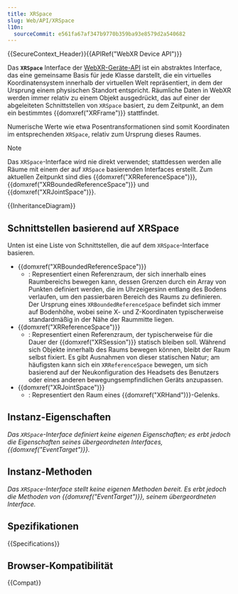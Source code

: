 ```yaml
---
title: XRSpace
slug: Web/API/XRSpace
l10n:
  sourceCommit: e561fa67af347b9770b359ba93e8579d2a540682
---
```


{{SecureContext_Header}}{{APIRef("WebXR Device API")}}

Das **`XRSpace`** Interface der [WebXR-Geräte-API](/de/docs/Web/API/WebXR_Device_API) ist ein abstraktes Interface, das eine gemeinsame Basis für jede Klasse darstellt, die ein virtuelles Koordinatensystem innerhalb der virtuellen Welt repräsentiert, in dem der Ursprung einem physischen Standort entspricht. Räumliche Daten in WebXR werden immer relativ zu einem Objekt ausgedrückt, das auf einer der abgeleiteten Schnittstellen von `XRSpace` basiert, zu dem Zeitpunkt, an dem ein bestimmtes {{domxref("XRFrame")}} stattfindet.

Numerische Werte wie etwa Posentransformationen sind somit Koordinaten im entsprechenden `XRSpace`, relativ zum Ursprung dieses Raumes.

> [!NOTE]
> Das `XRSpace`-Interface wird nie direkt verwendet; stattdessen werden alle Räume mit einem der auf `XRSpace` basierenden Interfaces erstellt. Zum aktuellen Zeitpunkt sind dies {{domxref("XRReferenceSpace")}}, {{domxref("XRBoundedReferenceSpace")}} und {{domxref("XRJointSpace")}}.

{{InheritanceDiagram}}

## Schnittstellen basierend auf XRSpace

Unten ist eine Liste von Schnittstellen, die auf dem `XRSpace`-Interface basieren.

- {{domxref("XRBoundedReferenceSpace")}}
  - : Representiert einen Referenzraum, der sich innerhalb eines Raumbereichs bewegen kann, dessen Grenzen durch ein Array von Punkten definiert werden, die im Uhrzeigersinn entlang des Bodens verlaufen, um den passierbaren Bereich des Raums zu definieren. Der Ursprung eines `XRBoundedReferenceSpace` befindet sich immer auf Bodenhöhe, wobei seine X- und Z-Koordinaten typischerweise standardmäßig in der Nähe der Raummitte liegen.
- {{domxref("XRReferenceSpace")}}
  - : Representiert einen Referenzraum, der typischerweise für die Dauer der {{domxref("XRSession")}} statisch bleiben soll. Während sich Objekte innerhalb des Raums bewegen können, bleibt der Raum selbst fixiert. Es gibt Ausnahmen von dieser statischen Natur; am häufigsten kann sich ein `XRReferenceSpace` bewegen, um sich basierend auf der Neukonfiguration des Headsets des Benutzers oder eines anderen bewegungsempfindlichen Geräts anzupassen.
- {{domxref("XRJointSpace")}}
  - : Representiert den Raum eines {{domxref("XRHand")}}-Gelenks.

## Instanz-Eigenschaften

_Das `XRSpace`-Interface definiert keine eigenen Eigenschaften; es erbt jedoch die Eigenschaften seines übergeordneten Interfaces, {{domxref("EventTarget")}}._

## Instanz-Methoden

_Das `XRSpace`-Interface stellt keine eigenen Methoden bereit. Es erbt jedoch die Methoden von {{domxref("EventTarget")}}, seinem übergeordneten Interface._

## Spezifikationen

{{Specifications}}

## Browser-Kompatibilität

{{Compat}}
